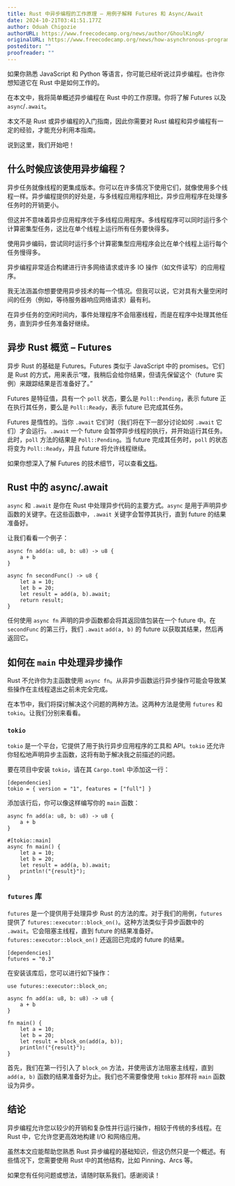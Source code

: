 ```yaml
---
title: Rust 中异步编程的工作原理 – 用例子解释 Futures 和 Async/Await
date: 2024-10-21T03:41:51.177Z
author: Oduah Chigozie
authorURL: https://www.freecodecamp.org/news/author/GhoulKingR/
originalURL: https://www.freecodecamp.org/news/how-asynchronous-programming-works-in-rust/
posteditor: ""
proofreader: ""
---
```


如果你熟悉 JavaScript 和 Python 等语言，你可能已经听说过异步编程。也许你想知道它在 Rust 中是如何工作的。

<!-- more -->

在本文中，我将简单概述异步编程在 Rust 中的工作原理。你将了解 Futures 以及 `async`/`.await`。

本文不是 Rust 或异步编程的入门指南，因此你需要对 Rust 编程和异步编程有一定的经验，才能充分利用本指南。

说到这里，我们开始吧！

## 什么时候应该使用异步编程？

异步任务就像线程的更集成版本。你可以在许多情况下使用它们，就像使用多个线程一样。异步编程提供的好处是，与多线程应用程序相比，异步应用程序在处理多任务时的开销更小。

但这并不意味着异步应用程序优于多线程应用程序。多线程程序可以同时运行多个计算密集型任务，这比在单个线程上运行所有任务要快得多。

使用异步编码，尝试同时运行多个计算密集型应用程序会比在单个线程上运行每个任务慢得多。

异步编程非常适合构建进行许多网络请求或许多 IO 操作（如文件读写）的应用程序。

我无法涵盖你想要使用异步技术的每一个情况。但我可以说，它对具有大量空闲时间的任务（例如，等待服务器响应网络请求）最有利。

在异步任务的空闲时间内，事件处理程序不会阻塞线程，而是在程序中处理其他任务，直到异步任务准备好继续。

## 异步 Rust 概览 – Futures

异步 Rust 的基础是 Futures。Futures 类似于 JavaScript 中的 promises。它们是 Rust 的方式，用来表示“嘿，我稍后会给你结果，但请先保留这个（future 实例）来跟踪结果是否准备好了。”

Futures 是特征值，具有一个 `poll` 状态，要么是 `Poll::Pending`，表示 future 正在执行其任务，要么是 `Poll::Ready`，表示 future 已完成其任务。

Futures 是惰性的。当你 `.await` 它们时（我们将在下一部分讨论如何 `.await` 它们）才会运行。`.await` 一个 future 会暂停异步线程的执行，并开始运行其任务。此时，`poll` 方法的结果是 `Poll::Pending`。当 future 完成其任务时，`poll` 的状态将变为 `Poll::Ready`，并且 future 将允许线程继续。

如果你想深入了解 Futures 的技术细节，可以查看[文档][1]。

## Rust 中的 async/.await

`async` 和 `.await` 是你在 Rust 中处理异步代码的主要方式。`async` 是用于声明异步函数的关键字。在这些函数中，`.await` 关键字会暂停其执行，直到 future 的结果准备好。

让我们看看一个例子：

```
async fn add(a: u8, b: u8) -> u8 {
    a + b
}

async fn secondFunc() -> u8 {
    let a = 10;
    let b = 20;
    let result = add(a, b).await;
    return result;
}
```

任何使用 `async fn` 声明的异步函数都会将其返回值包装在一个 future 中。在 `secondFunc` 的第三行，我们 `.await` `add(a, b)` 的 future 以获取其结果，然后再返回它。

## 如何在 `main` 中处理异步操作

Rust 不允许你为主函数使用 `async fn`。从非异步函数运行异步操作可能会导致某些操作在主线程退出之前未完全完成。

在本节中，我们将探讨解决这个问题的两种方法。这两种方法是使用 `futures` 和 `tokio`。让我们分别来看看。

### `tokio`

`tokio` 是一个平台，它提供了用于执行异步应用程序的工具和 API。`tokio` 还允许你轻松地声明异步主函数，这将有助于解决我之前描述的问题。

要在项目中安装 `tokio`，请在其 `Cargo.toml` 中添加这一行：

```
[dependencies]
tokio = { version = "1", features = ["full"] }
```

添加该行后，你可以像这样编写你的 `main` 函数：

```
async fn add(a: u8, b: u8) -> u8 {
    a + b
}

#[tokio::main]
async fn main() {
    let a = 10;
    let b = 20;
    let result = add(a, b).await;
    println!("{result}");
}
```

### `futures` 库

`futures` 是一个提供用于处理异步 Rust 的方法的库。对于我们的用例，`futures` 提供了 `futures::executor::block_on()`。这种方法类似于异步函数中的 `.await`。它会阻塞主线程，直到 future 的结果准备好。`futures::executor::block_on()` 还返回已完成的 future 的结果。

[1]: https://docs.rs/futures/latest/futures/


```
[dependencies]
futures = "0.3"
```

在安装该库后，您可以进行如下操作：

```
use futures::executor::block_on;

async fn add(a: u8, b: u8) -> u8 {
    a + b
}

fn main() {
    let a = 10;
    let b = 20;
    let result = block_on(add(a, b));
    println!("{result}");
}
```

首先，我们在第一行引入了 `block_on` 方法，并使用该方法阻塞主线程，直到 `add(a, b)` 函数的结果准备好为止。我们也不需要像使用 `tokio` 那样将 `main` 函数设为异步。

## 结论

异步编程允许您以较少的开销和复杂性并行运行操作，相较于传统的多线程。在 Rust 中，它允许您更高效地构建 I/O 和网络应用。

虽然本文应能帮助您熟悉 Rust 异步编程的基础知识，但这仍然只是一个概述。有些情况下，您需要使用 Rust 中的其他结构，比如 Pinning、Arcs 等。

如果您有任何问题或想法，请随时联系我们。感谢阅读！

[1]: https://rust-lang.github.io/async-book/02_execution/01_chapter.html


